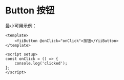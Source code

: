 # Button 按钮

最小可用示例：

```vue
<template>
    <YiiButton @onClick="onClick">按钮</YiiButton>
</template>

<script setup>
const onClick = () => {
    console.log('clicked');
};
</script>
```
